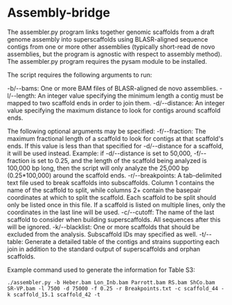 # Assembly-bridge

The assembler.py program links together genomic scaffolds from a draft genome assembly into superscaffolds using BLASR-aligned sequence contigs from one or more other assemblies (typically short-read de novo assemblies, but the program is agnostic with respect to assembly method). The assembler.py program requires the pysam module to be installed.

The script requires the following arguments to run:

-b/--bams: One or more BAM files of BLASR-aligned de novo assemblies.
-l/--length: An integer value specifying the minimum length a contig must be mapped to two scaffold ends in order to join them.
-d/--distance: An integer value specifying the maximum distance to look for contigs around scaffold ends.

The following optional arguments may be specified:
    -f/--fraction: The maximum fractional length of a scaffold to look for
                   contigs at that scaffold's ends. If this value is less than
                   that specified for -d/--distance for a scaffold, it will be
                   used instead. Example: if -d/--distance is set to 50,000,
                   -f/--fraction is set to 0.25, and the length of the scaffold
                   being analyzed is 100,000 bp long, then the script will only
                   analyze the 25,000 bp (0.25*100,000) around the scaffold
                   ends.
    -r/--breakpoints: A tab-delimited text file used to break scaffolds into 
                      subscaffolds. Column 1 contains the name of the scaffold
                      to split, while columns 2+ contain the basepair
                      coordinates at which to split the scaffold. Each scaffold
                      to be split should only be listed once in this file. If a
                      scaffold is listed on multiple lines, only the
                      coordinates in the last line will be used.
    -c/--cutoff: The name of the last scaffold to consider when building
                 superscaffolds. All sequences after this will be ignored.
    -k/--blacklist: One or more scaffolds that should be excluded from the
                    analysis. Subscaffold IDs may specified as well.
    -t/--table: Generate a detailed table of the contigs and strains supporting
                each join in addition to the standard output of superscaffolds
                and orphan scaffolds.

Example command used to generate the information for Table S3:

```./assembler.py -b Heber.bam Lon_Inb.bam Parrott.bam RS.bam ShCo.bam SR-VP.bam -l 7500 -d 75000 -f 0.25 -r Breakpoints.txt -c scaffold_44 -k scaffold_15.1 scaffold_42 -t```
